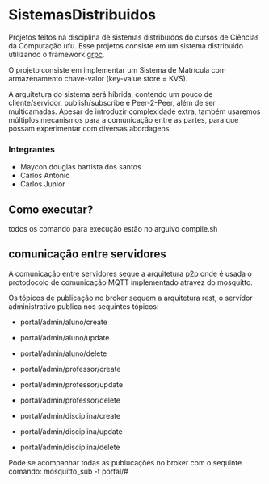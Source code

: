 # SistemasDistribuidos

Projetos feitos na disciplina de sistemas distribuídos do cursos de Ciências da Computação ufu.
Esse projetos consiste em um sistema distribuido utilizando o framework [grpc]().

O projeto consiste em implementar um Sistema de Matrícula com armazenamento chave-valor (key-value store = KVS).

A arquitetura do sistema será híbrida, contendo um pouco de cliente/servidor, publish/subscribe e Peer-2-Peer, além de ser multicamadas. Apesar de introduzir complexidade extra, também usaremos múltiplos mecanismos para a comunicação entre as partes, para que possam experimentar com diversas abordagens.

### Integrantes
* Maycon douglas bartista dos santos
* Carlos Antonio
* Carlos Junior

## Como executar?

todos os comando para execução estão no arguivo compile.sh

## comunicação entre servidores

A comunicação entre servidores seque a arquitetura p2p onde é usada o protodocolo de comunicação MQTT implementado atravez do mosquitto.

Os tópicos de publicação no broker sequem a arquitetura rest, o servidor administrativo publica nos sequintes tópicos:

* portal/admin/aluno/create
* portal/admin/aluno/update
* portal/admin/aluno/delete

* portal/admin/professor/create
* portal/admin/professor/update
* portal/admin/professor/delete

* portal/admin/disciplina/create
* portal/admin/disciplina/update
* portal/admin/disciplina/delete

Pode se acompanhar todas as publucações no broker com o sequinte comando: mosquitto_sub -t portal/#